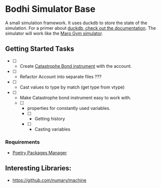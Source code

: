 # Bodhi Simulator Base

A small simulation framework. It uses duckdb to store the state of the simulation. For a primer about [duckdb, check out the documentation](https://duckdb.org/). The simulator will work like the [Maro Gym simulator](https://maro.readthedocs.io/en/).



## Getting Started Tasks

- [ ] - Create [Catastrophe Bond instrument](https://youtu.be/QfWvrpJgPPo) with the account.
- [ ] - Refactor Account into separate files ???
- [ ] - Cast values to type by match (get type from vtype) 
- [ ] - Make Catastrophe bond instrument easy to work with. 
  - [ ] - properties for constantly used variables.
    - [ ] - Getting history
    - [ ] - Casting variables

### Requirements

- [Poetry Packages Manager](https://python-poetry.org/) 


## Interesting Libraries:

- https://github.com/numary/machine


